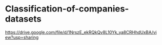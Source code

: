 # Classification-of-companies-datasets
https://drive.google.com/file/d/1NrszE_ekRQkQv8L10Yk_ya8CRHhdUxBA/view?usp=sharing
